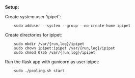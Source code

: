 **Setup:**

Create system user 'ipipet':
```
    sudo adduser --system --group --no-create-home ipipet
```

Create directories for ipipet:
```
    sudo mkdir /var/{run,log}/ipipet
    sudo chown ipipet:ipipet /var/{run,log}/ipipet
    sudo chmod 0755 /var/{run,log}/ipipet
```

Run the flask app with gunicorn as user ipipet:
```
    sudo ./pooling.sh start
```
